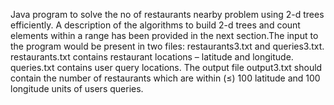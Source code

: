 Java program to solve the no of restaurants nearby problem using 2-d trees efficiently. A description of the algorithms to build 2-d trees and count elements within a range has been provided in the next section.The input to the program would be present in two files: restaurants3.txt and queries3.txt. restaurants.txt contains restaurant locations – latitude and longitude. queries.txt contains user query locations. The output file output3.txt should contain the number of restaurants which are within (≤) 100 latitude and 100 longitude units of users queries.

